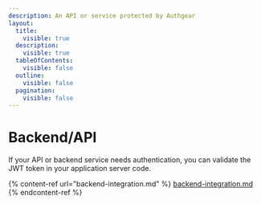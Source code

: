 ```yaml
---
description: An API or service protected by Authgear
layout:
  title:
    visible: true
  description:
    visible: true
  tableOfContents:
    visible: false
  outline:
    visible: false
  pagination:
    visible: false
---
```


# Backend/API

If your API or backend service needs authentication, you can validate the JWT token in your application server code.

{% content-ref url="backend-integration.md" %}
[backend-integration.md](backend-integration.md)
{% endcontent-ref %}
